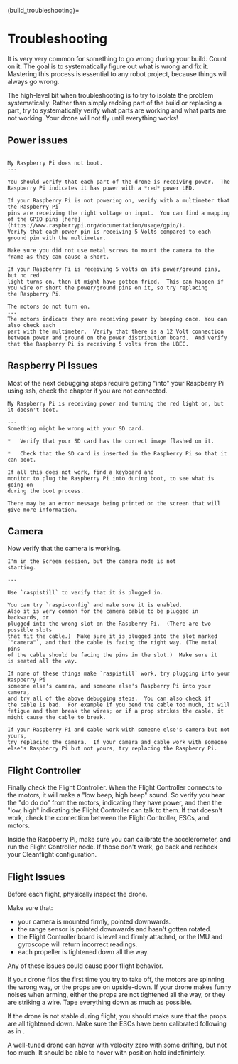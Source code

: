 (build_troubleshooting)=

# Troubleshooting
It is very very common for something to go wrong during your build.
Count on it.  The goal is to systematically figure out what is wrong
and fix it.  Mastering this process is essential to any robot project,
because things will always go wrong.

The high-level bit when troubleshooting is to try to isolate the
problem systematically.  Rather than simply redoing part of the build
or replacing a part, try to systematically verify what parts are
working and what parts are not working.  Your drone will not fly until
everything works!

## Power issues

```{trouble}

My Raspberry Pi does not boot.
---

You should verify that each part of the drone is receiving power.  The
Raspberry Pi indicates it has power with a *red* power LED.

If your Raspberry Pi is not powering on, verify with a multimeter that the Raspberry Pi
pins are receiving the right voltage on input.  You can find a mapping
of the GPIO pins [here](https://www.raspberrypi.org/documentation/usage/gpio/).
Verify that each power pin is receiving 5 Volts compared to each ground pin with the multimeter.

Make sure you did not use metal screws to mount the camera to the frame as they can cause a short.
 
If your Raspberry Pi is receiving 5 volts on its power/ground pins, but no red
light turns on, then it might have gotten fried.  This can happen if
you wire or short the power/ground pins on it, so try replacing
the Raspberry Pi.
```

```{trouble}
The motors do not turn on.
---
The motors indicate they are receiving power by beeping once. You can also check each
part with the multimeter.  Verify that there is a 12 Volt connection
between power and ground on the power distribution board.  And verify
that the Raspberry Pi is receiving 5 volts from the UBEC.  
```

## Raspberry Pi Issues

Most of the next debugging steps require getting "into" your Raspberry Pi using ssh,
 check the [](first_connection) chapter if you are not connected.

```{trouble}
My Raspberry Pi is receiving power and turning the red light on, but it doesn't boot.

---
Something might be wrong with your SD card.

*   Verify that your SD card has the correct image flashed on it.

*   Check that the SD card is inserted in the Raspberry Pi so that it can boot.

If all this does not work, find a keyboard and
monitor to plug the Raspberry Pi into during boot, to see what is going on
during the boot process.

There may be an error message being printed on the screen that will give more information.
```
## Camera
Now verify that the camera is working. 

```{trouble}
I'm in the Screen session, but the camera node is not
starting.

---

Use `raspistill` to verify that it is plugged in.

You can try `raspi-config` and make sure it is enabled.
Also it is very common for the camera cable to be plugged in backwards, or
plugged into the wrong slot on the Raspberry Pi.  (There are two possible slots
that fit the cable.)  Make sure it is plugged into the slot marked
`"camera"`, and that the cable is facing the right way. (The metal pins
of the cable should be facing the pins in the slot.)  Make sure it
is seated all the way.

If none of these things make `raspistill` work, try plugging into your Raspberry Pi 
someone else's camera, and someone else's Raspberry Pi into your camera,
and try all of the above debugging steps.  You can also check if
the cable is bad.  For example if you bend the cable too much, it will
fatigue and then break the wires; or if a prop strikes the cable, it
might cause the cable to break.

If your Raspberry Pi and cable work with someone else's camera but not yours,
try replacing the camera.  If your camera and cable work with someone
else's Raspberry Pi but not yours, try replacing the Raspberry Pi.
```
## Flight Controller

Finally check the Flight Controller.  When the Flight Controller
connects to the motors, it will make a "low beep, high beep" sound.
So verify you hear the "do do do" from the motors, indicating they
have power, and then the "low, high" indicating the Flight Controller
can talk to them. If that doesn't work, check the connection between
the Flight Controller, ESCs, and motors.

Inside the Raspberry Pi, make sure you can calibrate the accelerometer, and run
the Flight Controller node.  If those don't work, go back and recheck
your Cleanflight configuration.

## Flight Issues

Before each flight, physically inspect the drone.

Make sure that:

* your camera is mounted firmly, pointed downwards.
* the range sensor is pointed downwards and hasn't gotten rotated.
* the Flight Controller board is level and firmly attached, or the IMU and gyroscope will return incorrect readings.
* each propeller is tightened down all the way.

Any of these issues could cause poor flight behavior.

If your drone flips the first time you try to take off, the motors are
spinning the wrong way, or the props are on upside-down.  If your
drone makes funny noises when arming, either the props are not
tightened all the way, or they are striking a wire.  Tape everything
down as much as possible.

If the drone is not stable during flight, you should make sure that
the props are all tightened down.  Make sure the ESCs have been
calibrated following as in [](esc_calibration).

A well-tuned drone can hover with velocity zero with some drifting,
but not too much.  It should be able to hover with position
hold indefinintely.

